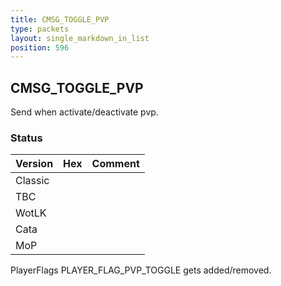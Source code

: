 ```yaml
---
title: CMSG_TOGGLE_PVP
type: packets
layout: single_markdown_in_list
position: 596
---
```


## CMSG_TOGGLE_PVP

Send when activate/deactivate pvp.

### Status

Version    | Hex        | Comment
---------- | ---------- | ---------- 
Classic    |            |
TBC        |            |
WotLK      |            |
Cata       |            |
MoP        |            |

PlayerFlags PLAYER_FLAG_PVP_TOGGLE gets added/removed.
